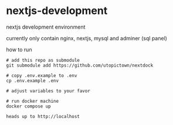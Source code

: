 # nextjs-development
nextjs development environment

currently only contain nginx, nextjs, mysql and adminer (sql panel)

how to run
```
# add this repo as submodule
git submodule add https://github.com/utopictown/nextdock

# copy .env.example to .env
cp .env.example .env

# adjust variables to your favor

# run docker machine
docker compose up

heads up to http://localhost
```
